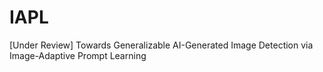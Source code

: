 # IAPL
[Under Review] Towards Generalizable AI-Generated Image Detection via Image-Adaptive Prompt Learning
